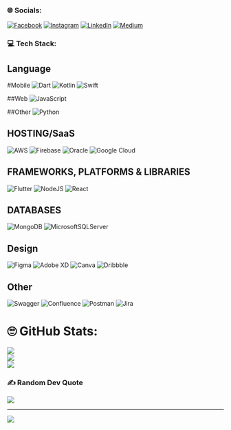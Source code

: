 
### 🌐 Socials:
[![Facebook](https://img.shields.io/badge/Facebook-%231877F2.svg?logo=Facebook&logoColor=white)](https://facebook.com/nqhhdev) 
[![Instagram](https://img.shields.io/badge/Instagram-%23E4405F.svg?logo=Instagram&logoColor=white)](https://instagram.com/nqhh.dev) 
[![LinkedIn](https://img.shields.io/badge/LinkedIn-%230077B5.svg?logo=linkedin&logoColor=white)](https://linkedin.com/in/nqhhdev) 
[![Medium](https://img.shields.io/badge/Medium-12100E?logo=medium&logoColor=white)](https://medium.com/@@nqhh.dev) 

### 💻 Tech Stack:

## Language
#Mobile
![Dart](https://img.shields.io/badge/dart-%230175C2.svg?style=plastic&logo=dart&logoColor=white) 
![Kotlin](https://img.shields.io/badge/kotlin-%230095D5.svg?style=plastic&logo=kotlin&logoColor=white) 
![Swift](https://img.shields.io/badge/swift-F54A2A?style=plastic&logo=swift&logoColor=white) 

##Web
![JavaScript](https://img.shields.io/badge/javascript-%23323330.svg?style=plastic&logo=javascript&logoColor=%23F7DF1E) 

##Other
![Python](https://img.shields.io/badge/python-3670A0?style=plastic&logo=python&logoColor=ffdd54) 

## HOSTING/SaaS
![AWS](https://img.shields.io/badge/AWS-%23FF9900.svg?style=plastic&logo=amazon-aws&logoColor=white) 
![Firebase](https://img.shields.io/badge/firebase-%23039BE5.svg?style=plastic&logo=firebase) 
![Oracle](https://img.shields.io/badge/Oracle-F80000?style=plastic&logo=oracle&logoColor=white) 
![Google Cloud](https://img.shields.io/badge/Google%20Cloud-%234285F4.svg?style=plastic&logo=google-cloud&logoColor=white) 

## FRAMEWORKS, PLATFORMS & LIBRARIES
![Flutter](https://img.shields.io/badge/Flutter-%2302569B.svg?style=plastic&logo=Flutter&logoColor=white) 
![NodeJS](https://img.shields.io/badge/node.js-6DA55F?style=plastic&logo=node.js&logoColor=white) 
![React](https://img.shields.io/badge/react-%2320232a.svg?style=plastic&logo=react&logoColor=%2361DAFB) 

## DATABASES
![MongoDB](https://img.shields.io/badge/MongoDB-%234ea94b.svg?style=plastic&logo=mongodb&logoColor=white) 
![MicrosoftSQLServer](https://img.shields.io/badge/Microsoft%20SQL%20Sever-CC2927?style=plastic&logo=microsoft%20sql%20server&logoColor=white) 	

## Design
![Figma](https://img.shields.io/badge/figma-%23F24E1E.svg?style=plastic&logo=figma&logoColor=white) 
![Adobe XD](https://img.shields.io/badge/Adobe%20XD-470137?style=plastic&logo=Adobe%20XD&logoColor=#FF61F6) 
![Canva](https://img.shields.io/badge/Canva-%2300C4CC.svg?style=plastic&logo=Canva&logoColor=white) 
![Dribbble](https://img.shields.io/badge/Dribbble-EA4C89?style=plastic&logo=dribbble&logoColor=white)

## Other
![Swagger](https://img.shields.io/badge/-Swagger-%23Clojure?style=plastic&logo=swagger&logoColor=white) 
![Confluence](https://img.shields.io/badge/confluence-%23172BF4.svg?style=plastic&logo=confluence&logoColor=white) 
![Postman](https://img.shields.io/badge/Postman-FF6C37?style=plastic&logo=postman&logoColor=white) 
![Jira](https://img.shields.io/badge/jira-%230A0FFF.svg?style=plastic&logo=jira&logoColor=white)

# 🙄 GitHub Stats:
![](https://github-readme-stats.vercel.app/api?username=nqhhdev&theme=tokyonight&hide_border=true&include_all_commits=false&count_private=false)<br/>
![](https://github-readme-streak-stats.herokuapp.com/?user=nqhhdev&theme=tokyonight&hide_border=true)<br/>
![](https://github-readme-stats.vercel.app/api/top-langs/?username=nqhhdev&theme=tokyonight&hide_border=true&include_all_commits=false&count_private=false&layout=compact)

### ✍️ Random Dev Quote
![](https://quotes-github-readme.vercel.app/api?type=horizontal&theme=tokyonight)

---
[![](https://visitcount.itsvg.in/api?id=nqhhdev&icon=0&color=0)](https://visitcount.itsvg.in)
